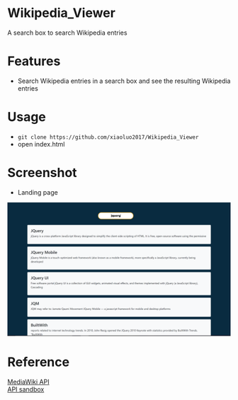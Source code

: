 # Wikipedia_Viewer
A search box to search Wikipedia entries

# Features
* Search Wikipedia entries in a search box and see the resulting Wikipedia entries

# Usage
* ```git clone https://github.com/xiaoluo2017/Wikipedia_Viewer```
* open index.html

# Screenshot
* Landing page<br>
<img src="https://github.com/xiaoluo2017/Wikipedia_Viewer/blob/master/images/index.PNG/">

# Reference
[MediaWiki API](https://www.mediawiki.org/wiki/API:Main_page)<br>
[API sandbox](https://en.wikipedia.org/wiki/Special:ApiSandbox#action=query&titles=Main%20Page&prop=revisions&rvprop=content&format=jsonfm)
